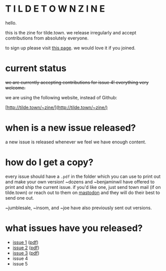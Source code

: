 # T I L D E  T O W N  Z I N E

hello.

this is the zine for tilde.town. we release irregularly and accept contributions from absolutely everyone.

to sign up please visit [this page](https://cgi.tilde.town/users/signup). we would love it if you joined.

# current status

~~we are currently accepting contributions for issue 4! everything very welcome.~~

we are using the following website, instead of Github:

[http://tilde.town/~zine/](http://tilde.town/~zine/)

# when is a new issue released?

a new issue is released whenever we feel we have enough content.

# how do I get a copy?

every issue should have a `.pdf` in the folder which you can use to print out and make your own version! ~dozens and ~benjaminwil have offered to print and ship the current issue. if you'd like one, just send town mail (if on tilde.town) or reach out to them on [mastodon](http://tiny.tilde.website) and they will do their best to send one out.

~jumblesale, ~insom, and ~joe have also previously sent out versions.

# what issues have you released?

 - [issue 1](https://github.com/tildetown/zine/tree/master/issue_1) ([pdf](https://github.com/tildetown/zine/raw/master/issue_1/zine.pdf))
 - [issue 2](https://github.com/tildetown/zine/tree/master/issue_2/) ([pdf](https://github.com/tildetown/zine/raw/master/issue_2/zine.pdf))
 - [issue 3](https://github.com/tildetown/zine/tree/master/issue_3) ([pdf](https://github.com/tildetown/zine/blob/master/issue_3/zine.pdf))
 - issue 4
 - issue 5
